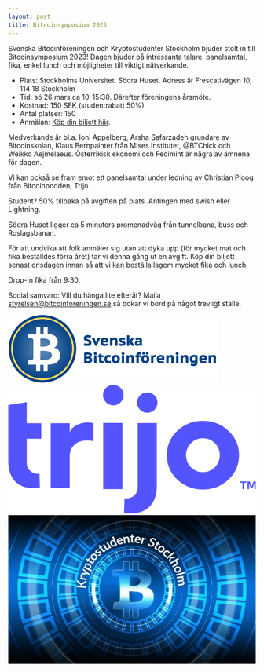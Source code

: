 ```yaml
---
layout: post
title: Bitcoinsymposium 2023
---
```


Svenska Bitcoinföreningen och Kryptostudenter Stockholm bjuder stolt in till Bitcoinsymposium 2023! Dagen bjuder på intressanta talare, panelsamtal, fika, enkel lunch och möjligheter till viktigt nätverkande.

* Plats: Stockholms Universitet, Södra Huset. Adress är Frescativägen 10, 114 18 Stockholm
* Tid: sö 26 mars ca 10-15:30. Därefter föreningens årsmöte.
* Kostnad: 150 SEK (studentrabatt 50%)
* Antal platser: 150
* Anmälan: [Köp din biljett här](https://boka.se/event/bitcoin-symposium-2023-stockholms-universitet-stockho--(x4fez7nc)).

Medverkande är bl.a. Ioni Appelberg, Arsha Safarzadeh grundare av Bitcoinskolan, Klaus Bernpainter från Mises Institutet, @BTChick och Weikko Aejmelaeus. Österrikisk ekonomi och Fedimint är några av ämnena för dagen.

Vi kan också se fram emot ett panelsamtal under ledning av Christian Ploog från Bitcoinpodden, Trijo.

Student? 50% tillbaka på avgiften på plats. Antingen med swish eller Lightning.

Södra Huset ligger ca 5 minuters promenadväg från tunnelbana, buss och Roslagsbanan. 

För att undvika att folk anmäler sig utan att dyka upp (för mycket mat och fika beställdes förra året) tar vi denna gång ut en avgift. Köp din biljett senast onsdagen innan så att vi kan beställa lagom mycket fika och lunch. 

Drop-in fika från 9:30. 

Social samvaro: Vill du hänga lite efteråt? Maila <styrelsen@bitcoinforeningen.se> så bokar vi bord på något trevligt ställe.

![Bitcoinföreningen arrangerar](/images/logoBitcoinforeningen.png)
![Trijo sponsrar](/images/trijo_logo_ny.png)
![Kryptostudenter Stockholm är medarrangör](/images/Kryptostudenter.jpg)
